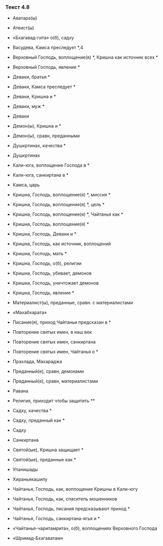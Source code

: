 ### Текст 4.8

- Аватара(ы)

- Атеист(ы)

- «Бхагавад-гита» о(б), садху

- Васудева, Камса преследует *,4

- Верховный Господь, воплощение(я) *, Кришна как источник всех *

- Верховный Господь, явление *

- Деваки, братья *

- Деваки, Камса преследует *

- Деваки, Кришна и *

- Деваки, муж *

- Деваки

- Демон(ы), Кришна и *

- Демон(ы), сравн, преданными

- Душкртинах, качества *

- Душкртинах

- Кали-юга, воплощение Господа в *

- Кали-юга, санкиртана в *

- Камса, царь

- Кришна, Господь, воплощение(я) *, миссия *

- Кришна, Господь, воплощение(я) *, цель *

- Кришна, Господь, воплощение(я) *, Чайтанья как *

- Кришна, Господь, воплощение(я) *

- Кришна, Господь, Деваки и *

- Кришна, Господь, как источник, воплощений

- Кришна, Господь, мать *

- Кришна, Господь, о(б), религии

- Кришна, Господь, убивает, демонов

- Кришна, Господь, уничтожает демонов

- Кришна, Господь, явление *

- Материалист(ы), преданные, сравн. с материалистами

- «Махабхарата»

- Писание(я), приход Чайтаньи предсказан в *

- Повторение святых имен, в наш век

- Повторение святых имен, санкиртана

- Повторение святых имен, Чайтанья о *

- Прахлада, Махараджа

- Преданный(е), сравн, демонами

- Преданный(е), сравн, материалистами

- Равана

- Религия, приходит чтобы защитить **

- Садху, качества *

- Садху, преданный как *

- Садху

- Санкиртана

- Святой(ые), Кришна защищает *

- Святой(ые), преданные как *

- Упанишады

- Хираньякашипу

- Чайтанья, Господь, как, воплощение Кришны в Кали-югу

- Чайтанья, Господь, как, спаситель мошенников

- Чайтанья, Господь, писания предсказывают приход *

- Чайтанья, Господь, санкиртана-ягья и *

- «Чайтанья-чаритамрита», о(б), воплощениях Верховного Господа

- «Шримад-Бхагаватам»
	
